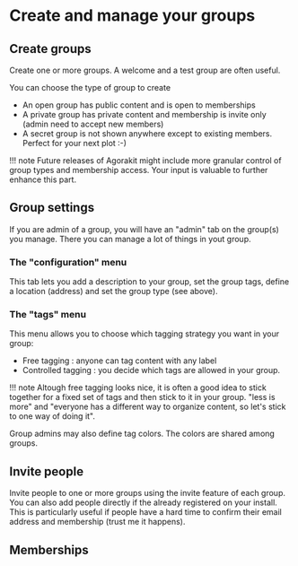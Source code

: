 # Create and manage your groups

## Create groups

Create one or more groups. A welcome and a test group are often useful.

You can choose the type of group to create

- An open group has public content and is open to memberships
- A private group has private content and membership is invite only (admin need to accept new members)
- A secret group is not shown anywhere except to existing members. Perfect for your next plot :-)

!!! note
    Future releases of Agorakit might include more granular control of group types and membership access. Your input is valuable to further enhance this part.

## Group settings
If you are admin of a group, you will have an "admin" tab on the group(s) you manage. There you can manage a lot of things in yout group.

### The "configuration" menu
This tab lets you add a description to your group, set the group tags, define a location (address) and set the group type (see above).

### The "tags" menu
This menu allows you to choose which tagging strategy you want in your group:

- Free tagging : anyone can tag content with any label
- Controlled tagging : you decide which tags are allowed in your group.

!!! note
        Altough free tagging looks nice, it is often a good idea to stick together for a fixed set of tags and then stick to it in your group. "less is more" and "everyone has a different way to organize content, so let's stick to one way of doing it".

Group admins may also define tag colors. The colors are shared among groups.


## Invite people

Invite people to one or more groups using the invite feature of each group. You can also add people directly if the already registered on your install. This is particularly useful if people have a hard time to confirm their email address and membership (trust me it happens).

## Memberships
